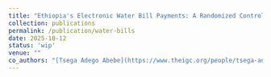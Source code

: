 ```yaml
---
title: "Ethiopia's Electronic Water Bill Payments: A Randomized Controlled Trial"
collection: publications
permalink: /publication/water-bills
date: 2025-10-12
status: 'wip'
venue: ""
co_authors: "[Tsega Adego Abebe](https://www.theigc.org/people/tsega-adego), [Joseph Levine](https://jablevine.com/)"
---
```

